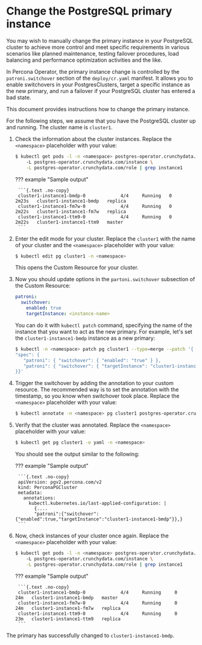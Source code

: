 # Change the PostgreSQL primary instance

You may wish to manually change the primary instance in your PostgreSQL cluster to achieve more control and meet specific requirements in various scenarios like planned maintenance, testing failover procedures, load balancing and performance optimization activities and the like.

In Percona Operator, the primary instance change is controlled by the `patroni.switchover` section of the `deploy/cr.yaml` manifest. It allows you to enable switchovers in your PostgresClusters, target a specific instance as the new primary, and run a failover if your PostgreSQL cluster has entered a bad state.

This document provides instructions how to change the primary instance. 

For the following steps, we assume that you have the PostgreSQL cluster up and running. The cluster name is `cluster1`. 

1. Check the information about the cluster instances. Replace the `<namespace>` placeholder with your value:

    ```{.bash data-prompt="$"}
    $ kubectl get pods -l -n <namespace> postgres-operator.crunchydata.com/cluster=cluster1 \ 
        -L postgres-operator.crunchydata.com/instance \
        -L postgres-operator.crunchydata.com/role | grep instance1

    ```

    ??? example "Sample output"

        ```{.text .no-copy}
        cluster1-instance1-bmdp-0             4/4     Running   0          2m23s   cluster1-instance1-bmdp   replica
        cluster1-instance1-fm7w-0             4/4     Running   0          2m22s   cluster1-instance1-fm7w   replica
        cluster1-instance1-ttm9-0             4/4     Running   0          2m22s   cluster1-instance1-ttm9   master
        ```

2. Enter the edit mode for your cluster. Replace the `cluster1` with the name of your cluster and the `<namespace>` placeholder with your value:

    ```{.bash data-prompt="$"}
    $ kubectl edit pg cluster1 -n <namespace>
    ```

    This opens the Custom Resource for your cluster.

3. Now you should update options in the `partoni.switchover` subsection of the Custom Resource:

    ```yaml 
    patroni:
      switchover:
        enabled: true
        targetInstance: <instance-name>
    ```

    You can do it with `kubectl patch` command, specifying the name of the instance that you want to act as the new primary. For example, let's set the `cluster1-instance1-bmdp` instance as a new primary:

    ```{.bash data-prompt="$"}
    $ kubectl -n <namespace> patch pg cluster1 --type=merge --patch '{
    "spec": {
       "patroni": { "switchover": { "enabled": "true" } },
       "patroni": { "switchover": { "targetInstance": "cluster1-instance1-bmdp" } }
    }}'

4. Trigger the switchover by adding the annotation to your custom resource. The recommended way is to set the annotation with the timestamp, so you know when switchover took place. Replace the `<namespace>` placeholder with your value:

    ```{.bash data-prompt="$"}
    $ kubectl annotate -n <namespace> pg cluster1 postgres-operator.crunchydata.com/trigger-switchover="$(date)"
    ```

5. Verify that the cluster was annotated. Replace the `<namespace>` placeholder with your value:

    ```{.bash data-prompt="$"}
    $ kubectl get pg cluster1 -o yaml -n <namespace>
    ```
 
    You should see the output similar to the following:

    ??? example "Sample output"

        ```{.text .no-copy}
        apiVersion: pgv2.percona.com/v2
        kind: PerconaPGCluster
        metadata:
          annotations:
            kubectl.kubernetes.io/last-applied-configuration: |
              {....
              "patroni":{"switchover":{"enabled":true,"targetInstance":"cluster1-instance1-bmdp"}},}
        ```

6. Now, check instances of your cluster once again. Replace the `<namespace>` placeholder with your value:

    ```{.bash data-prompt="$"}
    $ kubectl get pods -l -n <namespace> postgres-operator.crunchydata.com/cluster=cluster1 \ 
        -L postgres-operator.crunchydata.com/instance \
        -L postgres-operator.crunchydata.com/role | grep instance1
    ```

    ??? example "Sample output"

        ```{.text .no-copy}
        cluster1-instance1-bmdp-0             4/4     Running     0          24m   cluster1-instance1-bmdp   master
        cluster1-instance1-fm7w-0             4/4     Running     0          24m   cluster1-instance1-fm7w   replica
        cluster1-instance1-ttm9-0             4/4     Running     0          23m   cluster1-instance1-ttm9   replica
        ```

The primary has successfully changed to `cluster1-instance1-bmdp`.
